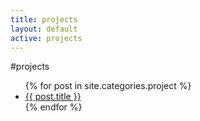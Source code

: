 ```yaml
---
title: projects
layout: default
active: projects
---
```

#projects

<ul class="posts">
    {% for post in site.categories.project %}
        <li><span><a href="{{ post.url }}">{{ post.title }}</a></li>
    {% endfor %}
</ul>
